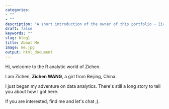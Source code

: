 ```yaml
---
categories:
- ""
- ""
description: "A short introduction of the owner of this portfolio - Zichen"
draft: false
keywords: ""
slug: blog1
title: About Me
image: me.jpg
output: html_document
---
```


Hi, welcome to the R analytic world of Zichen.

I am Zichen, **Zichen WANG**, a girl from Beijing, China.

I just began my adventure on data analytics. There's still a long story to tell you about how I got here.

If you are interested, find me and let's chat ;).
